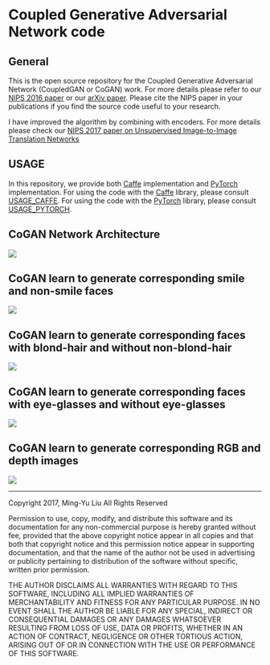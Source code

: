 # Coupled Generative Adversarial Network code

## General

This is the open source repository for the Coupled Generative Adversarial Network (CoupledGAN or CoGAN) work.  For more details please refer to our [NIPS 2016 paper](https://papers.nips.cc/paper/6544-coupled-generative-adversarial-networks.pdf) or our [arXiv paper](https://arxiv.org/abs/1606.07536). Please cite the NIPS paper in your publications if you find the source code useful to your research.

I have improved the algorithm by combining with encoders. For more details please check our [NIPS 2017 paper on Unsupervised Image-to-Image Translation Networks](https://papers.nips.cc/paper/6672-unsupervised-image-to-image-translation-networks.pdf)

## USAGE

In this repository, we provide both [Caffe](https://github.com/BVLC/caffe) implementation and [PyTorch](http://pytorch.org/) implementation. For using the code with the [Caffe](https://github.com/BVLC/caffe) library, please consult [USAGE_CAFFE](USAGE_CAFFE.md). For using the code with the [PyTorch](http://pytorch.org/) library, please consult [USAGE_PYTORCH](USAGE_PYTORCH.md).


## CoGAN Network Architecture
![](https://github.com/mingyuliutw/CoGAN/blob/master/cogan_pytorch/images/overview_landscape_very_tight.jpg)

## CoGAN learn to generate corresponding smile and non-smile faces
![](https://github.com/mingyuliutw/CoGAN/blob/master/cogan_pytorch/images/result_face_smiling_small.jpg)

## CoGAN learn to generate corresponding faces with blond-hair and without non-blond-hair
![](https://github.com/mingyuliutw/CoGAN/blob/master/cogan_pytorch/images/result_face_blondhair_small.jpg)

## CoGAN learn to generate corresponding faces with eye-glasses and without eye-glasses
![](https://github.com/mingyuliutw/CoGAN/blob/master/cogan_pytorch/images/result_face_eyeglasses_small.jpg)

## CoGAN learn to generate corresponding RGB and depth images
![](https://github.com/mingyuliutw/CoGAN/blob/master/cogan_pytorch/images/result_nyu_small.jpg)

---

Copyright 2017, Ming-Yu Liu
All Rights Reserved

Permission to use, copy, modify, and distribute this software and its documentation for any non-commercial purpose is hereby granted without fee, provided that the above copyright notice appear in all copies and that both that copyright notice and this permission notice appear in supporting documentation, and that the name of the author not be used in advertising or publicity pertaining to distribution of the software without specific, written prior permission.

THE AUTHOR DISCLAIMS ALL WARRANTIES WITH REGARD TO THIS SOFTWARE, INCLUDING ALL IMPLIED WARRANTIES OF MERCHANTABILITY AND FITNESS FOR ANY PARTICULAR PURPOSE. IN NO EVENT SHALL THE AUTHOR BE LIABLE FOR ANY SPECIAL, INDIRECT OR CONSEQUENTIAL DAMAGES OR ANY DAMAGES WHATSOEVER RESULTING FROM LOSS OF USE, DATA OR PROFITS, WHETHER IN AN ACTION OF CONTRACT, NEGLIGENCE OR OTHER TORTIOUS ACTION, ARISING OUT OF OR IN CONNECTION WITH THE USE OR PERFORMANCE OF THIS SOFTWARE.
